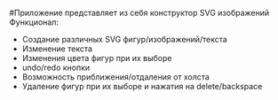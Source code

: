 #Приложение представляет из себя конструктор SVG изображений
Функционал:

- Создание различных SVG фигур/изображений/текста
- Изменение текста
- Изменения цвета фигур при их выборе
- undo/redo кнопки
- Возможность приближения/отдаления от холста
- Удаление фигур при их выборе и нажатия на delete/backspace
